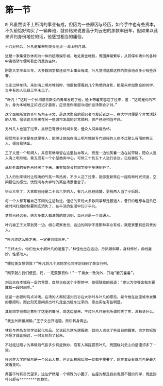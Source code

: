 # 第一节

叶凡虽然谈不上所谓的事业有成，但因为一些原因与经历，如今手中也有些资本，不久前恰好购买了一辆奔驰，就价格来说要高于刘云志的那款丰田车，但如果以此来评判身份地位的话，他感觉相当的庸俗。

    十几分钟后，叶凡驱车来到聚会地点——海上明月城。

    这是一家集餐饮休闲为一体的超级娱乐城，地处黄金地段，周围非常繁华，从其停车场中的各种中高档轿车便可看出消费的主体。

    刚刚大学毕业三年，大多数同学都还谈不上事业有成，叶凡觉得选择这样的聚会地点多少有些浮奢。

    当走出停车场、来到海上明月城前时，他很快便看到几个熟悉的身影，都是来参加聚会的同学，当中有的人已经三年未见了。

    “叶凡！”这时一个长相清秀斯文的青年发现了他，脸上带着笑容迎了过来，道：“这可是你的不对，身为本城地主却迟迟才露面，应该是你发起与组织这场聚会才对。”

    这个面相斯文的青年名为王子文，是这次聚会的组织者与发起者之一，在大学时便是个非常活跃的人物，据说这三年来在另一座城市发展的非常顺利，资产已经相当不菲。

    另外几人也迎了过来，虽然已有很长时间未见，但众人间非常热络。

    很显然王子文是在这里等人，能够让他站在海上明月城前专门迎接的人也不过那么有限的两三人，很容易猜出。

    王子文是一个聪明人，并没有继续留在这里独自等人，而是一边说笑着一边在前带路，陪众人进入海上明月城。第五层有一个小型商务中心，可供三十到五十人进行会议，已经被包下。

    此刻外面的天色已经黑了下来，来参加聚会的同学差不多快到齐了。

    几人的到来顿时让现场的气氛一阵热闹，不少人迎了过来，能够重新聚在一起有种时光流逝，空间错位的感觉，恍惚间与大学时的某些场景重合了。

    毕业三年了，大家都已经是二十五六岁的人，有几人已经结婚，更有两人当了小妈妈。

    每一个人都有着自己不同的生活轨迹，但总的来说大多数同学都是普通人，昔日的理想与抱负已被时间打磨的快要彻底消失了，在平淡的生活中归于平凡。

    梦想已经远去，绝大多数人都清醒的意识到，自己只是一个普通人。

    叶凡被王子文带到另一边，细心观察发觉，这边的同学不是那种事业有成，就是家里有些背景的人。

    “叶凡你这么晚才来，一定要罚你三杯。”

    “三杯太少，你们也太小觑叶凡的酒量了。”林佳也坐在这边，丹凤眼斜瞟，身材修长，曲线曼妙，性感动人。

    “哪位美女想罚我？”叶凡将几个男同学也同样划归到了美女行列。

    “刚来就占我们便宜，罚，一定要狠罚你！”一干男女一致对外，开始“磨刀霍霍”。

    刘云志在本城有一定的背景，自然也在这个小群体中，他很随意的说道：“原以为你等出租车要耽搁一段时间呢。”

    这话一出顿时有点冷场。在场的人都知道刘云志在大学时与叶凡的恩怨，如今他在这座城市发展的很顺利，而此刻无意间点出叶凡是坐出租车过来的，意态实在有些明显。

    其他同学也都注意到了这里的情况，向这边望来，不过叶凡只是无所谓的笑了笑，没有说什么。

    “我去外面接周毅。”王子文岔开话题，而后转身离去。

    林佳与两名女同学谈起化妆品，又说起几款名牌服装，其他人也说了些昔日的趣事，方才的短暂冷场才就此揭过，一时又热烈了起来。

    不过经过刚才的事情后气氛多少有些微妙，没有人再提要罚叶凡，而围绕刘云志的话语却多了一些。

    叶凡在大学时虽然是一个风云人物，但走出校园后那一切都不重要了，现在事业有成与否是最为被看重的。

    周围不时有目光望来，这边俨然是一个特殊的小圈子，在座的都是目前发展不错的同学，而此刻叶凡却有********的趋势。